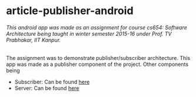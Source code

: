 # article-publisher-android

###### This android app was made as an assignment for course cs654: Software Architecture being taught in winter semester 2015-16 under Prof. TV Prabhakar, IIT Kanpur.

The assignment was to demonstrate publisher/subscriber architecture. This app was made as a publisher component of the project. Other components being
* Subscriber: Can be found [here](https://github.com/sidsaurb/article-subscriber-android)
* Server: Can be found [here](https://github.com/sidsaurb/article-server)
